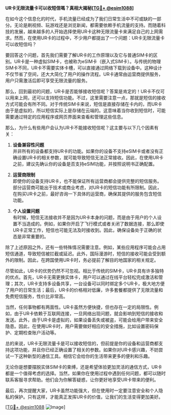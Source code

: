 **UR卡无限流量卡可以收短信嗎？真相大揭秘[[TG💪+ @esim1088](https://t.me/s/esim1088)]**

在如今这个信息化的时代，手机流量已经成为了我们日常生活中不可或缺的一部分。无论是刷视频、玩游戏还是浏览新闻，都需要依赖手机流量的支持。而随着科技的发展，越来越多的人开始选择使用UR卡这种无限流量卡来满足自己的上网需求。然而，在使用UR卡的过程中，不少用户都提出了一个问题：UR卡无限流量卡可以收短信吗？

要回答这个问题，首先我们需要了解UR卡的工作原理以及它与普通SIM卡的区别。UR卡是一种虚拟SIM卡，也被称为eSIM卡（嵌入式SIM卡）。与传统的物理SIM卡不同，UR卡不需要实体卡槽，可以直接通过网络下载到设备中。这种设计不仅节省了空间，还大大简化了用户的操作流程。UR卡通常由运营商提供服务，用户只需激活后即可享受无限流量的服务。

那么，回到最初的问题，UR卡是否能够接收短信呢？答案是肯定的！UR卡不仅可以用来上网，还可以支持短信功能。不过，这里需要注意一点，那就是短信的接收方式可能会有所不同。对于传统SIM卡来说，短信是直接存储在卡内的，而UR卡由于是虚拟的，所以短信实际上是存储在云端的。这意味着当你收到短信时，可能需要通过特定的应用程序或网页界面来查看和管理这些信息。

那么，为什么有些用户会认为UR卡不能接收短信呢？这主要与以下几个因素有关：

1. **设备兼容性问题**  
   并非所有的设备都支持UR卡的功能。如果你的设备不支持eSIM卡或者没有正确设置UR卡的相关参数，就可能导致短信无法正常接收。因此，在使用UR卡之前，建议先确认你的设备是否支持eSIM功能，并按照说明书正确配置。

2. **运营商限制**  
   即使你的设备支持UR卡，也不能保证所有运营商都会提供完整的短信服务。部分运营商可能出于技术或商业考虑，对UR卡的短信功能有所限制。因此，在购买UR卡之前，最好咨询一下具体的运营商，确保其提供的服务包含短信功能。

3. **个人设置问题**  
   有时候，短信无法接收并不是因为UR卡本身的问题，而是由于用户的个人设置不当造成的。例如，如果你开启了飞行模式或者关闭了数据连接，那么即使UR卡正常工作，短信也可能无法及时接收到。因此，确保设备处于正确的状态是非常重要的。

除了上述原因之外，还有一些特殊情况需要注意。例如，某些应用程序可能会占用短信通道，导致短信被拦截或延迟。此外，国际漫游时，短信的接收可能会受到额外的限制。因此，在跨国使用UR卡时，务必提前了解目的地国家的相关规定。

尽管如此，UR卡的优势仍然不可忽视。相比于传统的SIM卡，UR卡具有许多独特的优点。首先，UR卡无需更换实体卡，用户可以通过在线平台轻松完成激活和管理；其次，UR卡支持多设备共享，一台设备可以同时绑定多个UR卡，极大地方便了用户的日常生活；最后，UR卡的价格相对低廉，许多套餐都提供了无限流量和免费短信服务，性价比非常高。

当然，任何事物都有两面性。UR卡虽然方便快捷，但也存在一定的局限性。例如，由于UR卡依赖于互联网连接，一旦网络出现问题，就会影响到短信的接收和发送。此外，由于UR卡是虚拟的，如果设备丢失或被盗，可能会给用户带来安全隐患。因此，在使用UR卡时，用户需要做好相应的安全措施，比如设置密码保护、定期检查账户活动等。

总的来说，UR卡无限流量卡是可以接收短信的，但前提是你的设备和运营商都支持这项功能，并且你已经正确设置了相关的参数。如果你对UR卡感兴趣，不妨尝试一下这种新型的通信工具。相信它会给你的生活带来更多的便利和乐趣。

无论你是想要摆脱实体SIM卡的束缚，还是希望体验更加灵活的通信方式，UR卡都是一个值得考虑的选择。当然，如果你在使用过程中遇到任何问题，都可以随时联系客服寻求帮助。他们会为你解答疑惑，让你更好地享受UR卡带来的便利。

最后，再次提醒大家，UR卡虽然功能强大，但在使用时一定要注意安全和个人隐私的保护。只有这样，才能真正发挥UR卡的价值，让我们的生活变得更加美好。

[[TG💪+ @esim1088](https://t.me/s/esim1088) ![Image](https://i.postimg.cc/4NQfJmqS/Snipaste-2025-05-13-00-14-12.png)]